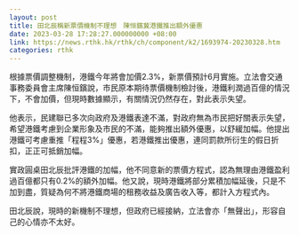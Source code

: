 ```yaml
---
layout: post
title: 田北辰稱新票價機制不理想　陳恒鑌冀港鐵推出額外優惠
date: 2023-03-28 17:28:27.000000000 +08:00
link: https://news.rthk.hk/rthk/ch/component/k2/1693974-20230328.htm
categories: rthk
---
```


根據票價調整機制，港鐵今年將會加價2.3%，新票價預計6月實施。立法會交通事務委員會主席陳恒鑌說，市民原本期待票價機制檢討後，港鐵利潤過百億的情況下，不會加價，但現時數據顯示，有關情況仍然存在，對此表示失望。

他表示，民建聯已多次向政府及港鐵表達不滿，對政府無為市民把好關表示失望，希望港鐵考慮到企業形象及市民的不滿，能夠推出額外優惠，以舒緩加幅。他提出港鐵可考慮重推「程程3%」優惠，若港鐵推出優惠，連同罰款所衍生的假日折扣，正正可抵銷加幅。

實政圓桌田北辰批評港鐵的加幅，他不同意新的票價方程式，認為無理由港鐵盈利過百億都只有0.2%的額外加幅。他又說，現時港鐵將部分累積加幅延後，只是不加到盡，質疑為何不將港鐵商場的租務收益及廣告收入等，都計入方程式內。

田北辰說，現時的新機制不理想，但政府已經接納，立法會亦「無聲出」，形容自己的心情亦不太好。
